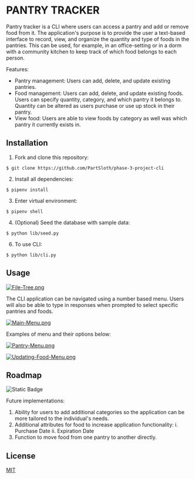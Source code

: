 # PANTRY TRACKER
Pantry tracker is a CLI where users can access a pantry and add or remove food from it. The application's purpose is to provide the user a text-based interface to record, view, and organize the quantity and type of foods in the pantries. This can be used, for example, in an office-setting or in a dorm with a community kitchen to keep track of which food belongs to each person.

Features:
 - Pantry management: Users can add, delete, and update existing pantries.
 - Food management: Users can add, delete, and update existing foods. Users can specify quantity, category, and which pantry it belongs to. Quantity can be altered as users purchase or use up stock in their pantry.
 - View food: Users are able to view foods by category as well was which pantry it currently exists in.

## Installation

1.  Fork and clone this repository:

`$ git clone https://github.com/PartSloth/phase-3-project-cli`

2.  Install all dependencies:

`$ pipenv install`

3.  Enter virtual environment:

`$ pipenv shell`

4.  (Optional) Seed the database with sample data:

`$ python lib/seed.py`

6.  To use CLI:

`$ python lib/cli.py`

## Usage
[![File-Tree.png](https://i.postimg.cc/R0QDmwRD/File-Tree.png)](https://postimg.cc/SXRr72H6)

The CLI application can be navigated using a number based menu. Users will also be able to type in responses when prompted to select specific pantries and foods.

[![Main-Menu.png](https://i.postimg.cc/WztW0CPB/Main-Menu.png)](https://postimg.cc/bSc9h6rg)

Examples of menu and their options below:

[![Pantry-Menu.png](https://i.postimg.cc/tTqm47vC/Pantry-Menu.png)](https://postimg.cc/Tysck2XZ)

[![Updating-Food-Menu.png](https://i.postimg.cc/ZRwsBZXP/Updating-Food-Menu.png)](https://postimg.cc/bD294Xyd)
  
## Roadmap

![Static Badge](https://img.shields.io/badge/05%2F17%2F24-blue)

Future implementations:

1. Ability for users to add additional categories so the application can be more tailored to the individual's needs.
2. Additional attributes for food to increase application functionality:
	i. Purchase Date
	ii. Expiration Date
3. Function to move food from one pantry to another directly.
  
## License

[MIT](https://choosealicense.com/licenses/mit/)